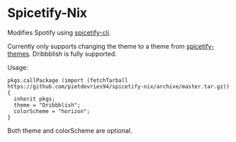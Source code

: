 # Spicetify-Nix

Modifies Spotify using [spicetify-cli](https://github.com/khanhas/spicetify-cli).

Currently only supports changing the theme to a theme from [spicetify-themes](https://github.com/morpheusthewhite/spicetify-themes). Dribbblish is fully supported.

Usage:
```
pkgs.callPackage (import (fetchTarball https://github.com/pietdevries94/spicetify-nix/archive/master.tar.gz)) {
  inherit pkgs;
  theme = "Dribbblish";
  colorScheme = "horizon";
}
```

Both theme and colorScheme are optional.